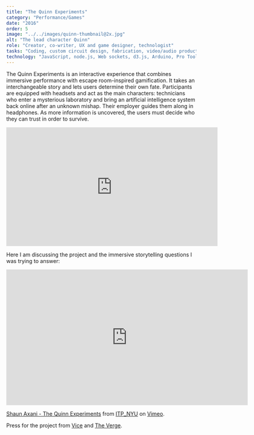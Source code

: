 ```yaml
---
title: "The Quinn Experiments"
category: "Performance/Games"
date: "2016"
order: 5
image: "../../images/quinn-thumbnail@2x.jpg"
alt: "The lead character Quinn"
role: "Creator, co-writer, UX and game designer, technologist"
tasks: "Coding, custom circuit design, fabrication, video/audio production, experiential designer"
technology: "JavaScript, node.js, Web sockets, d3.js, Arduino, Pro Tools, Premiere, Eagle, Othermill, Laser cutter, Neopixels, Bass transducers, fingerprint scanner"
---
```


The Quinn Experiments is an interactive experience that combines immersive performance with escape room-inspired gamification. It takes an interchangeable story and lets users determine their own fate. Participants are equipped with headsets and act as the main characters: technicians who enter a mysterious laboratory and bring an artificial intelligence system back online after an unknown mishap. Their employer guides them along in headphones. As more information is uncovered, the users must decide who they can trust in order to survive.

<div class="iframeWrapper">
<iframe width="560" height="315" src="https://www.youtube.com/embed/hlUx9WYrd_Y" frameborder="0" allow="accelerometer; autoplay; encrypted-media; gyroscope; picture-in-picture" allowfullscreen></iframe>
</div>

Here I am discussing the project and the immersive storytelling questions I was trying to answer:

<div class="iframeWrapper">
<iframe src="https://player.vimeo.com/video/166979127" width="640" height="360" frameborder="0" webkitallowfullscreen mozallowfullscreen allowfullscreen></iframe>
<p><a href="https://vimeo.com/166979127">Shaun Axani - The Quinn Experiments</a> from <a href="https://vimeo.com/itpred">ITP_NYU</a> on <a href="https://vimeo.com">Vimeo</a>.</p>
</div>

Press for the project from <a href="https://www.vice.com/en_us/article/8qv7y3/nyus-itp-spring-showcase-takes-on-the-future-of-interactive-tech-art">Vice</a> and <a href="https://www.theverge.com/2016/4/21/11477394/famous-deaths-vr-interactive-art-storyscapes-tribeca-2016">The Verge</a>.
